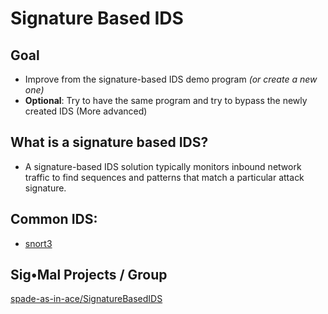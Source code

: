 # Signature Based IDS

## Goal 
* Improve from the signature-based IDS demo program _(or create a new one)_
* **Optional**: Try to have the same program and try to bypass the newly created IDS (More advanced)


## What is a signature based IDS?
* A signature-based IDS solution typically monitors inbound network traffic to find sequences and patterns that match a particular attack signature.

## Common IDS:
* [snort3](https://github.com/snort3/snort3)

## Sig•Mal Projects / Group
[spade-as-in-ace/SignatureBasedIDS](https://github.com/spade-as-in-ace/SignatureBasedIDS)
